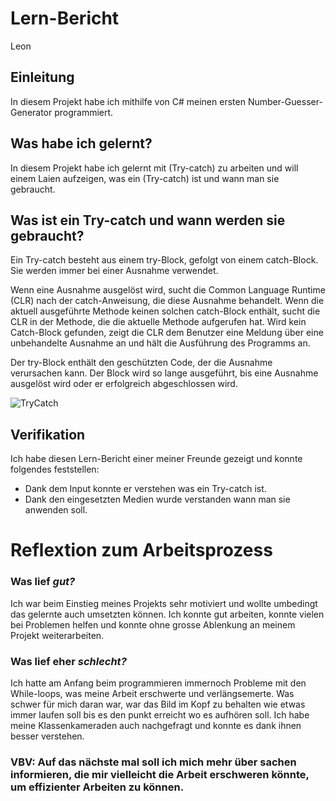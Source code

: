 # Lern-Bericht
Leon

## Einleitung

In diesem Projekt habe ich mithilfe von C# meinen ersten Number-Guesser-Generator programmiert.

## Was habe ich gelernt?

In diesem Projekt habe ich gelernt mit (Try-catch) zu arbeiten und will einem Laien aufzeigen, was ein (Try-catch) ist und wann man sie gebraucht.

## Was ist ein Try-catch und wann werden sie gebraucht?

Ein Try-catch besteht aus einem try-Block, gefolgt von einem catch-Block. Sie werden immer bei einer Ausnahme verwendet.

Wenn eine Ausnahme ausgelöst wird, sucht die Common Language Runtime (CLR) nach der catch-Anweisung, die diese Ausnahme behandelt. Wenn die aktuell ausgeführte Methode keinen solchen catch-Block enthält, sucht die CLR in der Methode, die die aktuelle Methode aufgerufen hat. Wird kein Catch-Block gefunden, zeigt die CLR dem Benutzer eine Meldung über eine unbehandelte Ausnahme an und hält die Ausführung des Programms an.

Der try-Block enthält den geschützten Code, der die Ausnahme verursachen kann. Der Block wird so lange ausgeführt, bis eine Ausnahme ausgelöst wird oder er erfolgreich abgeschlossen wird.

![TryCatch](https://user-images.githubusercontent.com/89085609/191699427-346a5f05-1e88-4d8f-a7fa-3e40e69241af.png)


## Verifikation

Ich habe diesen Lern-Bericht einer meiner Freunde gezeigt und konnte folgendes feststellen:

- Dank dem Input konnte er verstehen was ein Try-catch ist.
- Dank den eingesetzten Medien wurde verstanden wann man sie anwenden soll.

# Reflextion zum Arbeitsprozess

### Was lief *gut?*

Ich war beim Einstieg meines Projekts sehr motiviert und wollte umbedingt das gelernte auch umsetzten können. Ich konnte gut arbeiten, konnte vielen bei Problemen helfen und konnte ohne grosse Ablenkung an meinem Projekt weiterarbeiten.

### Was lief eher *schlecht?*

Ich hatte am Anfang beim programmieren immernoch Probleme mit den While-loops, was meine Arbeit erschwerte und verlängsemerte. Was schwer für mich daran war, war das Bild im Kopf zu behalten wie etwas immer laufen soll bis es den punkt erreicht wo es aufhören soll. Ich habe meine Klassenkameraden auch nachgefragt und konnte es dank ihnen besser verstehen. 

### VBV: Auf das nächste mal soll ich mich mehr über sachen informieren, die mir vielleicht die Arbeit erschweren könnte, um effizienter Arbeiten zu können.
